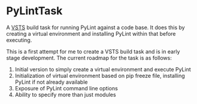 # PyLintTask

A [VSTS](https://www.visualstudio.com/team-services/) build task for running PyLint against a code base. It does this by creating a virtual environment and installing PyLint within that before executing.

This is a first attempt for me to create a VSTS build task and is in early stage development.  The current roadmap for the task is as follows:

1. Initial version to simply create a virtual environment and execute PyLint
1. Initialization of virtual environment based on pip freeze file, installing PyLint if not already available
1. Exposure of PyLint command line options
1. Ability to specify more than just modules
